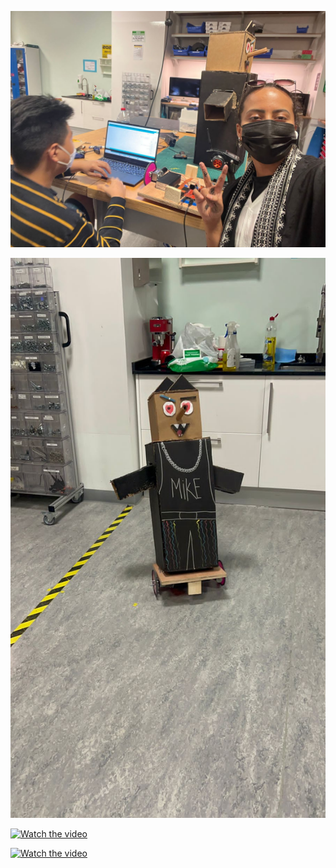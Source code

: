 ![1.jpg](1.jpg)

![2.jpg](2.jpg)

[![Watch the video](https://img.youtube.com/vi/_sGzVKS0liw/maxresdefault.jpg)](https://youtube.com/shorts/_sGzVKS0liw?feature=share)

[![Watch the video](https://img.youtube.com/vi/9owT0PD85F0/maxresdefault.jpg)](https://youtube.com/shorts/9owT0PD85F0?feature=share)
